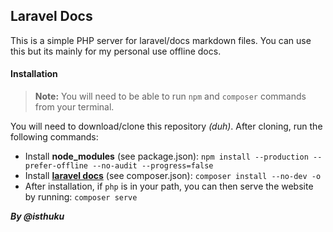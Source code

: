 Laravel Docs
-------------
This is a simple PHP server for laravel/docs markdown files. You can use this but its mainly for my personal use offline docs.

#### <i class="icon-refresh"></i> Installation

> **Note:** You will need to be able to run ```npm``` and ```composer``` commands from your terminal.

You will need to download/clone this repository _(duh)_. After cloning, run the following commands:

- Install **node_modules** (see package.json):
	```npm install --production --prefer-offline --no-audit --progress=false```
- Install **[laravel docs](https://github.com/laravel/docs.git)** (see composer.json):
	```composer install --no-dev -o```
- After installation, if ```php``` is in your path, you can then serve the website by running:
	```composer serve```

**_By @isthuku_**
